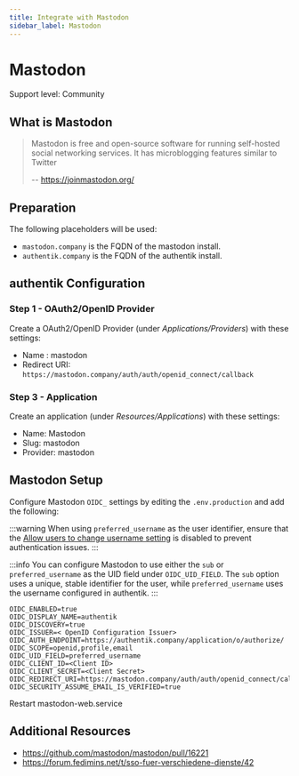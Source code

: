 ```yaml
---
title: Integrate with Mastodon
sidebar_label: Mastodon
---
```


# Mastodon

<span class="badge badge--secondary">Support level: Community</span>

## What is Mastodon

> Mastodon is free and open-source software for running self-hosted social networking services. It has microblogging features similar to Twitter
>
> -- https://joinmastodon.org/

## Preparation

The following placeholders will be used:

-   `mastodon.company` is the FQDN of the mastodon install.
-   `authentik.company` is the FQDN of the authentik install.

## authentik Configuration

### Step 1 - OAuth2/OpenID Provider

Create a OAuth2/OpenID Provider (under _Applications/Providers_) with these settings:

-   Name : mastodon
-   Redirect URI: `https://mastodon.company/auth/auth/openid_connect/callback`

### Step 3 - Application

Create an application (under _Resources/Applications_) with these settings:

-   Name: Mastodon
-   Slug: mastodon
-   Provider: mastodon

## Mastodon Setup

Configure Mastodon `OIDC_` settings by editing the `.env.production` and add the following:

:::warning
When using `preferred_username` as the user identifier, ensure that the [Allow users to change username setting](https://docs.goauthentik.io/docs/sys-mgmt/settings#allow-users-to-change-username) is disabled to prevent authentication issues.
:::

:::info
You can configure Mastodon to use either the `sub` or `preferred_username` as the UID field under `OIDC_UID_FIELD`. The `sub` option uses a unique, stable identifier for the user, while `preferred_username` uses the username configured in authentik.
:::

```
OIDC_ENABLED=true
OIDC_DISPLAY_NAME=authentik
OIDC_DISCOVERY=true
OIDC_ISSUER=< OpenID Configuration Issuer>
OIDC_AUTH_ENDPOINT=https://authentik.company/application/o/authorize/
OIDC_SCOPE=openid,profile,email
OIDC_UID_FIELD=preferred_username
OIDC_CLIENT_ID=<Client ID>
OIDC_CLIENT_SECRET=<Client Secret>
OIDC_REDIRECT_URI=https://mastodon.company/auth/auth/openid_connect/callback
OIDC_SECURITY_ASSUME_EMAIL_IS_VERIFIED=true
```

Restart mastodon-web.service

## Additional Resources

-   https://github.com/mastodon/mastodon/pull/16221
-   https://forum.fedimins.net/t/sso-fuer-verschiedene-dienste/42
